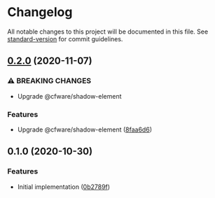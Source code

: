 # Changelog

All notable changes to this project will be documented in this file. See [standard-version](https://github.com/conventional-changelog/standard-version) for commit guidelines.

## [0.2.0](https://github.com/cfware/tabs/compare/v0.1.0...v0.2.0) (2020-11-07)


### ⚠ BREAKING CHANGES

* Upgrade @cfware/shadow-element

### Features

* Upgrade @cfware/shadow-element ([8faa6d6](https://github.com/cfware/tabs/commit/8faa6d6a83d8fcf3e9e24f86d44f799824e6a12f))

## 0.1.0 (2020-10-30)


### Features

* Initial implementation ([0b2789f](https://github.com/cfware/tabs/commit/0b2789fd0d15c656fb34d519db7c980cceb7f5dd))

